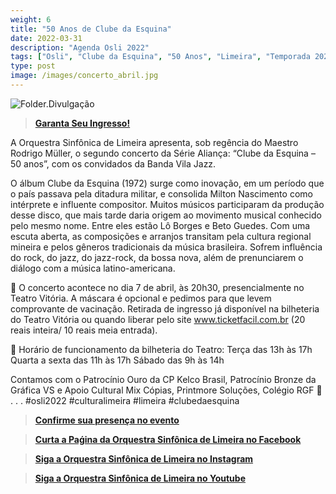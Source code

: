 ```yaml
---
weight: 6
title: "50 Anos de Clube da Esquina"
date: 2022-03-31
description: "Agenda Osli 2022"
tags: ["Osli", "Clube da Esquina", "50 Anos", "Limeira", "Temporada 2022", "Abril", "Vila Jazz", "Popular", "Convidados"]
type: post
image: /images/concerto_abril.jpg
---
```


![Folder.Divulgação](/images/concerto_abril.jpg "II Concerto  da Temporada - Osli 2022: 50 Anos de Clube da Esquina!")


> [**Garanta Seu Ingresso!**](<https://www.ticketfacil.com.br/> "Ticket Fácil") 

A Orquestra Sinfônica de Limeira apresenta, sob regência do Maestro Rodrigo Müller, o segundo concerto da Série Aliança: “Clube da Esquina – 50 anos”, com os convidados da Banda Vila Jazz. 

O álbum Clube da Esquina (1972) surge como inovação, em um período que o país passava pela ditadura militar, e consolida Milton Nascimento como intérprete e influente compositor. Muitos músicos participaram da produção desse disco, que mais tarde daria origem ao movimento musical conhecido pelo mesmo nome. Entre eles estão Lô Borges e Beto Guedes. Com uma escuta aberta, as composições e arranjos transitam pela cultura regional mineira e pelos gêneros tradicionais da música brasileira. Sofrem influência do rock, do jazz, do jazz-rock, da bossa nova, além de prenunciarem o diálogo com a música latino-americana. 

📍 O concerto acontece no dia 7 de abril, às 20h30, presencialmente no Teatro Vitória. A máscara é opcional e pedimos para que levem comprovante de vacinação. Retirada de ingresso já disponível na bilheteria do Teatro Vitória ou quando liberar pelo site www.ticketfacil.com.br (20 reais inteira/ 10 reais meia entrada).

📍 Horário de funcionamento da bilheteria do Teatro:
Terça das 13h às 17h
Quarta a sexta das 11h às 17h
Sábado das 9h às 14h


Contamos com o Patrocínio Ouro da CP Kelco Brasil, Patrocínio Bronze da Gráfica VS e Apoio Cultural Mix Cópias, Printmore Soluções, Colégio RGF 👏
.
.
.
#osli2022 #culturalimeira #limeira #clubedaesquina

> [**Confirme sua presença no evento**](<https://web.facebook.com/events/284732440505734/?ref=newsfeed> "Concerto Clube da Esquina - 50 anos - Orquestra Sinfônica de Limeira - Temporada 2022") 

> [**Curta a Paǵina da Orquestra Sinfônica de Limeira no Facebook**](<https://web.facebook.com/sinfonicadelimeira> "Concerto Clube da Esquina - 50 anos - Orquestra Sinfônica de Limeira - Temporada 2022") 

> [**Siga a Orquestra Sinfônica de Limeira no Instagram**](<https://www.instagram.com/orquestrasinfonicadelimeira/> "Concerto Clube da Esquina - 50 anos - Orquestra Sinfônica de Limeira - Temporada 2022") 

> [**Siga a Orquestra Sinfônica de Limeira no Youtube**](<https://www.youtube.com/channel/UCYT-A4VwN34B1GtL7ZRGxDQ> "Concerto Clube da Esquina - 50 anos - Orquestra Sinfônica de Limeira - Temporada 2022") 
